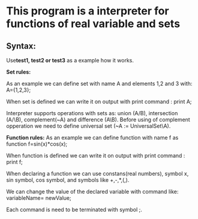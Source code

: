 # This program is a interpreter for functions of real variable and sets
## Syntax:

 Use**test1, test2 or test3** as a example how it works. 
 
 **Set rules:**   
 
 As an example we can define set with name A and elements 1,2 and 3 with: A={1,2,3};
 
 When set is defined we can write it on output with print command : print A;
 
 Interpreter supports operations with sets as: union (A\/B), intersection (A/\B), complement(~A) and difference (A\B).
 Before using of complement opperation we need to define universal set (~A := UniversalSet\A).
 
 **Function rules:**
  As an example we can define function  with name f as function f=sin(x)*cos(x);
  
  When function is defined we can write it on output with print command : print f;
  
  When declaring a function we can use constans(real numbers), symbol x, sin symbol, cos symbol, and symbols like +,-,*,(,).
  
  
  We can change the value of the declared variable with command like: variableName= newValue;
  
  Each command is need to be terminated with symbol ;.
  
  
 
 
 
 
 
 

